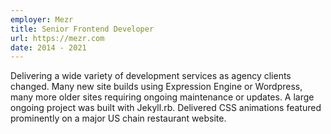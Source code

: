 ```yaml
---
employer: Mezr
title: Senior Frontend Developer
url: https://mezr.com
date: 2014 - 2021
---
```


Delivering a wide variety of development services as agency clients changed. Many new site builds using Expression Engine or Wordpress, many more older sites requiring ongoing maintenance or updates. A large ongoing project was built with Jekyll.rb. Delivered CSS animations featured prominently on a major US chain restaurant website.